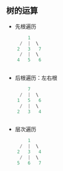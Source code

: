 ## 树的运算

+ 先根遍历

``` java
        1 
     /  |  \
    2   3   7
     /  |  \
    4   5   6
    
```
+ 后根遍历：左右根

``` java
        7 
     /  |  \
    1   5   6
     /  |  \
    2   3   4
    
```
+ 层次遍历

``` java
        1 
     /  |  \
    2   3   4
     /  |  \
    5   6   7
```
  